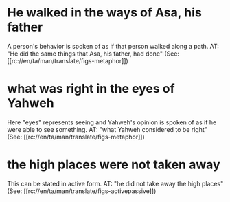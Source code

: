 # He walked in the ways of Asa, his father

A person's behavior is spoken of as if that person walked along a path. AT: "He did the same things that Asa, his father, had done" (See: [[rc://en/ta/man/translate/figs-metaphor]])

# what was right in the eyes of Yahweh

Here "eyes" represents seeing and Yahweh's opinion is spoken of as if he were able to see something. AT: "what Yahweh considered to be right" (See: [[rc://en/ta/man/translate/figs-metaphor]])

# the high places were not taken away

This can be stated in active form. AT: "he did not take away the high places" (See: [[rc://en/ta/man/translate/figs-activepassive]])

